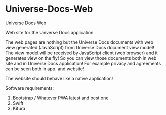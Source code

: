 # Universe-Docs-Web
Universe Docs Web

Web site for the Universe Docs application

The web pages are nothing but the Universe Docs documents with web view generated (JavaScript) from Universe Docs document view model! The view model will be received by JavaScript client (web browser) and it generates view on the fly! So you can view those documents both in web site and in Universe Docs application! For example privacy and agreements can be seen both in app. and website!

The website should behave like a native application! 

Software requirements:
1. Bootstrap / Whatever PWA latest and best one
2. Swift
3. Kitura
